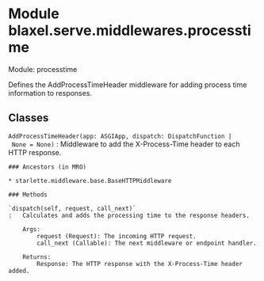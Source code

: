 Module blaxel.serve.middlewares.processtime
===========================================
Module: processtime

Defines the AddProcessTimeHeader middleware for adding process time information to responses.

Classes
-------

`AddProcessTimeHeader(app: ASGIApp, dispatch: DispatchFunction | None = None)`
:   Middleware to add the X-Process-Time header to each HTTP response.

    ### Ancestors (in MRO)

    * starlette.middleware.base.BaseHTTPMiddleware

    ### Methods

    `dispatch(self, request, call_next)`
    :   Calculates and adds the processing time to the response headers.
        
        Args:
            request (Request): The incoming HTTP request.
            call_next (Callable): The next middleware or endpoint handler.
        
        Returns:
            Response: The HTTP response with the X-Process-Time header added.